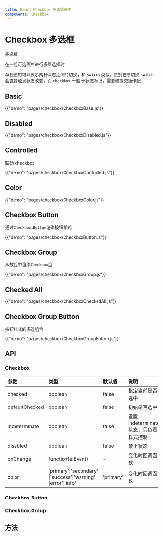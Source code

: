 ```yaml
---
title: React Checkbox 多选框组件
components: Checkbox
---
```


# Checkbox 多选框

<p class="description">多选框</p>

在一组可选项中进行多项选择时

单独使用可以表示两种状态之间的切换，和 `switch` 类似。区别在于切换 `switch` 会直接触发状态改变，而 `checkbox` 一般 于状态标记，需要和提交操作配

## Basic

{{"demo": "pages/checkbox/CheckboxBase.js"}}

## Disabled

{{"demo": "pages/checkbox/CheckboxDisabled.js"}}

## Controlled

联动 checkbox

{{"demo": "pages/checkbox/CheckboxControlled.js"}}

## Color

{{"demo": "pages/checkbox/CheckboxColor.js"}}

## Checkbox Button

通过`Checkbox.Button`渲染按钮样式

{{"demo": "pages/checkbox/CheckboxButton.js"}}

## Checkbox Group

从数组中渲染`Checkbox`组

{{"demo": "pages/checkbox/CheckboxGroup.js"}}

## Checked All

{{"demo": "pages/checkbox/CheckboxCheckedAll.js"}}

## Checkbox Group Button

按钮样式的多选组合

{{"demo": "pages/checkbox/CheckboxGroupButton.js"}}

## API

### Checkbox

<!-- prettier-ignore-start -->
| 参数           | 类型              | 默认值 | 说明                                    |
| :------------- | :---------------- | :----- | :-------------------------------------- |
| checked        | boolean           | false  | 指定当前是否选中                        |
| defaultChecked | boolean           | false  | 初始是否选中                            |
| indeterminate  | boolean           | false  | 设置 indeterminate 状态，只负责样式控制 |
| disabled       | boolean           | false  | 禁止状态                                |
| onChange       | function(e:Event) | -      | 变化时回调函数                          |
| color | 'primary'&#124;'secondary'<br>&#124;'success'&#124;'warning'<br>&#124;error'&#124;'info' | 'primary' | 变化时回调函数 |
<!-- prettier-ignore-end -->

### Checkbox.Button

### Checkbox.Group

## 方法

